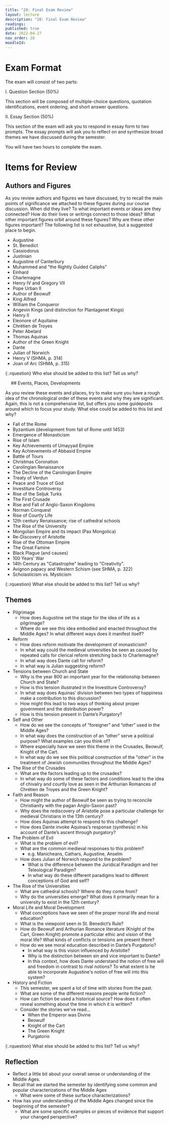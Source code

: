 ```yaml
---
title: "28: Final Exam Review"
layout: lecture
description: "28: Final Exam Review"
readings: 
published: true
date: 2022-04-27
nav_order: 28
moodleId: 
---
```



# Exam Format

The exam will consist of two parts:

I. Question Section (50%)

This section will be composed of multiple-choice questions, quotation identifications, event ordering, and short answer questions. 

II. Essay Section (50%) 

This section of the exam will ask you to respond in essay form to two prompts. The essay prompts will ask you to reflect on and synthesize broad themes we have discussed during the semester. 

You will have two hours to complete the exam.

# Items for Review

## Authors and Figures

As you review authors and figures we have discussed, try to recall the main points of significance we attached to these figures during our course discussion. When did they live? To what important events or ideas are they connected? How do their lives or writings connect to those ideas? What other important figures orbit around these figures? Why are these other figures important? The following list is not exhaustive, but a suggested place to begin.    
 
* Augustine
* St. Benedict
* Cassiodorus
* Justinian
* Augustine of Canterbury
* Muhammed and "the Rightly Guided Caliphs"
* Einhard
* Charlemagne
* Henry IV and Gregory VII
* Pope Urban II
* Author of Beowulf
* King Alfred
* William the Conqueror
* Angevin Kings (and distinction for Plantagenet Kings)
* Henry II
* Eleonore of Aquitaine
* Chrétien de Troyes
* Peter Abelard
* Thomas Aquinas
* Author of the Green Knight
* Dante
* Julian of Norwich
* Henry V (SHMA, p. 314)
* Joan of Arc (SHMA, p. 315)
 
<div class="discussion" markdown="1">

{:.rquestion}
Who else should be added to this list? Tell us why?

</div>
 
## Events, Places, Developments

As you review these events and places, try to make sure you have a rough idea of the chronological order of these events and why they are significant. Again, this is not a comprehensive list, but offers you some guideposts around which to focus your study. What else could be added to this list and why? 

 
* Fall of the Rome
* Byzantium (development from fall of Rome until 1453)
* Emergence of Monasticism
* Rise of Islam
* Key Achievements of Umayyad Empire
* Key Achievements of Abbasid Empire 
* Battle of Tours
* Christmas Coronation
* Carolingian Renaissance
* The Decline of the Carolingian Empire
* Treaty of Verdun
* Peace and Truce of God
* Investiture Controversy 
* Rise of the Seljuk Turks
* The First Crusade
* Rise and Fall of Anglo-Saxon Kingdoms
* Norman Conquest
* Rise of Courtly Life
* 12th century Renaissance; rise of cathedral schools
* The Rise of the University
* Mongolian Empire and its impact (Pax Mongolica)
* Re-Discovery of Aristotle
* Rise of the Ottoman Empire
* The Great Famine
* Black Plague (and causes)
* 100 Years' War
* 14th Century as "Catastrophe" leading to "Creativity".
* Avignon papacy and Western Schism (see SHMA, p. 322)
* Scholasticism vs. Mysticism

<div class="discussion" markdown="1">
{:.rquestion}
What else should be added to this list? Tell us why?
</div>

## Themes

* Pilgrimage
  * How does Augustine set the stage for the idea of life as a pilgrimage?
  * Where do we see this idea embodied and enacted throughout the Middle Ages? In what different ways does it manifest itself?
* Reform
  * How does reform motivate the development of monasticism?
  * In what way could the medieval universities be seen as caused by repeated calls for clerical reform stretching back to Charlemagne?
  * In what way does Dante call for reform?
  * In what way is Julian suggesting reform?
* Tensions between Church and State
  * Why is the year 800 an important year for the relationship between Church and State?
  * How is this tension illustrated in the Investiture Controversy?
  * In what way does Aquinas’ division between two types of happiness make a contribution to this discussion?
  * How might this lead to two ways of thinking about proper government and the distribution power?
  * How is this tension present in Dante’s Purgatory?
* Self and Other
  * How do we see the concepts of “foreigner” and “other” used in the Middle Ages?
  * In what way does the construction of an “other” serve a political purpose? What examples can you think of?
  * Where especially have we seen this theme in the Crusades, Beowulf, Knight of the Cart.
  * In what way do we see this political construction of the "other" in the treatment of Jewish communities throughout the Middle Ages?
* The Rise of the Crusades
  * What are the factors leading up to the crusades?
  * In what way do some of these factors and conditions lead to the idea of chivalry and courtly love as seen in the Arthurian Romances of Chrétien de Troyes and the Green Knight?
* Faith and Reason
  * How might the author of Beowulf be seen as trying to reconcile Christianity with the pagan Anglo-Saxon past?
  * Why does the rediscovery of Aristotle pose a particular challenge for medieval Christians in the 13th century?
  * How does Aquinas attempt to respond to this challenge?
  * How does Dante invoke Aquinas’s response (synthesis) in his account of Dante’s ascent through purgatory?
* The Problem of Evil
  * What is the problem of evil?
  * What are the common medieval responses to this problem?
    * e.g. Manicheans, Cathars, Augustine, Anselm
  * How does Julian of Norwich respond to the problem?
    * What is the difference between the Juridical Paradigm and her Teleological Paradigm?
    * In what way do these different paradigms lead to different conceptions of God and self?
* The Rise of the Universities
  * What are cathedral schools? Where do they come from?
  * Why do the universities emerge? What does it primarily mean for a university to exist in the 12th century?
* Moral Life and Moral Development
  * What conceptions have we seen of the proper moral life and moral education?
  * What is the viewpoint seen in St. Benedict’s Rule?
  * How do Beowulf and Arthurian Romance literature (Knight of the Cart, Green Knight) promote a particular ethic and vision of the moral life? What kinds of conflicts or tensions are present there?
  * How do we see moral education described in Dante’s Purgatorio?
    * In what way is this vision influenced by Aristotle?
    * Why is the distinction between sin and vice important to Dante?
    * In this context, how does Dante understand the notion of free will and freedom in contrast to rival notions? To what extent is he able to incorporate Augustine's notion of free will into this system?
* History and Fiction
  * This semester, we spent a lot of time with stories from the past.
  * What are some of the different reasons people write fiction?
  * How can fiction be used a historical source? How does it often reveal something about the time in which it is written?
  * Consider the stories we've read...
    * When the Emperor was Divine
    * Beowulf
    * Knight of the Cart
    * The Green Knight
    * Purgatorio

<div class="discussion" markdown="1">
{:.rquestion}
What else should be added to this list? Tell us why?
</div>

## Reflection

* Reflect a little bit about your overall sense or understanding of the Middle Ages.
* Recall that we started the semester by identifying some common and popular characterizations of the Middle Ages
  * What were some of these surface characterizations?
* How has your understanding of the Middle Ages changed since the beginning of the semester?
  * What are some specific examples or pieces of evidence that support your changed perspective?